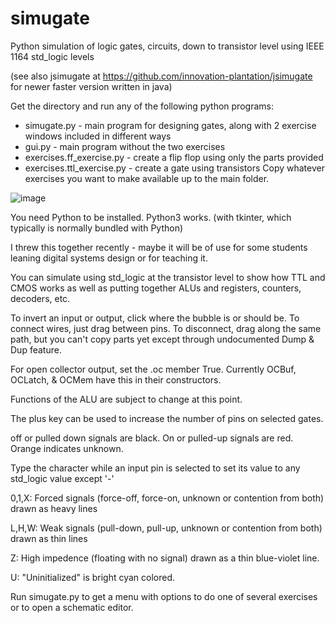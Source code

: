# simugate
Python simulation of logic gates, circuits, down to transistor level using IEEE 1164 std_logic levels

(see also jsimugate at https://github.com/innovation-plantation/jsimugate for newer faster version written in java)

Get the directory and run any of the following python programs: 
* simugate.py  -  main program for designing gates, along with 2 exercise windows included in different ways
* gui.py  -  main program without the two exercises
* exercises.ff_exercise.py  -  create a flip flop using only the parts provided
* exercises.ttl_exercise.py  -  create a gate using transistors
Copy whatever exercises you want to make available up to the main folder.

![image](https://cloud.githubusercontent.com/assets/26174810/24330080/d3ef8032-11b2-11e7-836e-2c79d422c18e.png)

You need Python to be installed. Python3 works. (with tkinter, which typically is normally bundled with Python)

I threw this together recently - maybe it will be of use for some students leaning digital systems design or for teaching it.

You can simulate using std_logic at the transistor level to show how TTL and CMOS works as well as putting together ALUs and registers, counters, decoders, etc.

To invert an input or output, click where the bubble is or should be. To connect wires, just drag between pins. To disconnect, drag along the same path,
but you can't copy parts yet except through undocumented Dump & Dup feature.

For open collector output, set the .oc member True. Currently OCBuf, OCLatch, & OCMem have this in their constructors.

Functions of the ALU are subject to change at this point.

The plus key can be used to increase the number of pins on selected gates.

off or pulled down signals are black. On or pulled-up signals are red. Orange indicates unknown.

Type the character while an input pin is selected to set its value to any std_logic value except '-'

0,1,X: Forced signals (force-off, force-on, unknown or contention from both) drawn as heavy lines

L,H,W: Weak signals (pull-down, pull-up, unknown or contention from both) drawn as thin lines

Z: High impedence (floating with no signal) drawn as a thin blue-violet line.

U: "Uninitialized" is bright cyan colored.

Run simugate.py to get a menu with options to do one of several exercises or to open a schematic editor.
